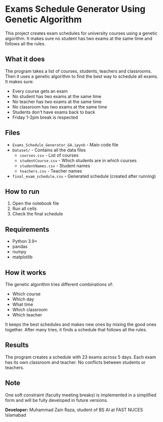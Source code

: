 # Exams Schedule Generator Using Genetic Algorithm

This project creates exam schedules for university courses using a genetic algorithm. It makes sure no student has two exams at the same time and follows all the rules.

## What it does

The program takes a list of courses, students, teachers and classrooms. Then it uses a genetic algorithm to find the best way to schedule all exams. It makes sure:

- Every course gets an exam
- No student has two exams at the same time
- No teacher has two exams at the same time
- No classroom has two exams at the same time
- Students don't have exams back to back
- Friday 1-2pm break is respected

## Files

- `Exams_Schedule_Generator_GA.ipynb` - Main code file
- `Dataset/` - Contains all the data files
  - `courses.csv` - List of courses
  - `studentCourse.csv` - Which students are in which courses
  - `studentNames.csv` - Student names
  - `teachers.csv` - Teacher names
- `final_exam_schedule.csv` - Generated schedule (created after running)

## How to run

1. Open the notebook file
2. Run all cells
3. Check the final schedule

## Requirements

- Python 3.9+
- pandas
- numpy
- matplotlib

## How it works

The genetic algorithm tries different combinations of:
- Which course
- Which day
- What time
- Which classroom
- Which teacher

It keeps the best schedules and makes new ones by mixing the good ones together. After many tries, it finds a schedule that follows all the rules.

## Results

The program creates a schedule with 23 exams across 5 days. Each exam has its own classroom and teacher. No conflicts between students or teachers.

## Note

One soft constraint (faculty meeting breaks) is implemented in a simplified form and will be fully developed in future versions.

**Developer:** Muhammad Zain Raza, student of BS AI at FAST NUCES Islamabad